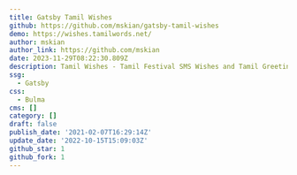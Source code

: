 ```yaml
---
title: Gatsby Tamil Wishes
github: https://github.com/mskian/gatsby-tamil-wishes
demo: https://wishes.tamilwords.net/
author: mskian
author_link: https://github.com/mskian
date: 2023-11-29T08:22:30.809Z
description: Tamil Wishes - Tamil Festival SMS Wishes and Tamil Greetings.
ssg:
  - Gatsby
css:
  - Bulma
cms: []
category: []
draft: false
publish_date: '2021-02-07T16:29:14Z'
update_date: '2022-10-15T15:09:03Z'
github_star: 1
github_fork: 1
---
```

